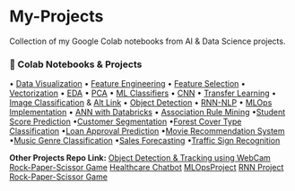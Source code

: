 # My-Projects
Collection of my Google Colab notebooks from AI &amp; Data Science projects.
### 🔗 Colab Notebooks & Projects
• [Data Visualization](https://tinyurl.com/4av3fujh) • [Feature Engineering](https://tinyurl.com/4yr79z72) • [Feature Selection](https://tinyurl.com/mr3ed9fm) • [Vectorization](https://tinyurl.com/39jypsbz) • [EDA](https://tinyurl.com/3nvn59re) • [PCA](https://tinyurl.com/37w9y84k) • [ML Classifiers](https://tinyurl.com/2uyfupfe) • [CNN](https://tinyurl.com/yc8y8vc6) • [Transfer Learning](https://tinyurl.com/55599hk3) • [Image Classification](https://tinyurl.com/5n6uh8au) & [Alt Link](https://tinyurl.com/yc4k7ska) • [Object Detection](https://tinyurl.com/mudy4eyh) • [RNN-NLP](https://tinyurl.com/3wk4fxyk) • [MLOps Implementation](https://tinyurl.com/2p8355f4) • [ANN with Databricks](https://tinyurl.com/z4drjn9x) • [Association Rule Mining](https://tinyurl.com/39ba5888) •[Student Score Prediction](https://tinyurl.com/33r86uws) •[Customer Segmentation](https://tinyurl.com/2hah3c63) •[Forest Cover Type Classification](https://tinyurl.com/4b6abh64) •[Loan Approval Prediction](https://tinyurl.com/mryt5ehy) •[Movie Recommendation System](https://tinyurl.com/4yfykyc4) •[Music Genre Classification](https://tinyurl.com/39svvjek) •[Sales Forecasting](https://tinyurl.com/5duyrsze) •[Traffic Sign Recognition](https://tinyurl.com/54tmmk8p)
  
**Other Projects Repo Link:**
  [ Object Detection & Tracking using WebCam](https://github.com/GhazalBatool/Object-Detection.git)
  [Rock-Paper-Scissor Game](https://github.com/GhazalBatool/Rock-Paper-Scissor_Game.git)
  [Healthcare Chatbot](https://github.com/GhazalBatool/Healthcare_Chatbot.git)
  [MLOpsProject](https://github.com/GhazalBatool/MLOpsProject.git)
  [RNN Project](https://github.com/GhazalBatool/RNN_project.git)
  [Rock-Paper-Scissor Game](https://github.com/GhazalBatool/Rock-Paper-Scissor_Game.git)

